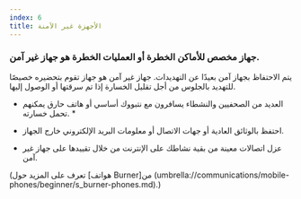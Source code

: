 ```yaml
---
index: 6
title: الأجهزة غير الآمنة
---
```

### جهاز مخصص للأماكن الخطرة أو العمليات الخطرة هو جهاز غير آمن.

يتم الاحتفاظ بجهاز آمن بعيدًا عن التهديدات. جهاز غير آمن هو جهاز تقوم بتحضيره خصيصًا للتهديد بالجلوس من أجل تقليل الخسارة إذا تم سرقتها أو الوصول إليها.

* العديد من الصحفيين والنشطاء يسافرون مع نتبووك أساسي أو هاتف حارق يمكنهم تحمل خسارته. *

*   احتفظ بالوثائق العادية أو جهات الاتصال أو معلومات البريد الإلكتروني خارج الجهاز.
* عزل اتصالات معينة من بقية نشاطك على الإنترنت من خلال تقييدها على جهاز غير آمن.

(تعرف على المزيد حول [هواتف Burner]من  (umbrella://communications/mobile-phones/beginner/s_burner-phones.md).)